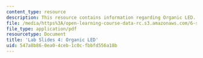 ```yaml
---
content_type: resource
description: This resource contains information regarding Organic LED.
file: /media/https%3A/open-learning-course-data-rc.s3.amazonaws.com/6-s079-nanomaker-spring-2013/547a8b860ea04ceb1c0cfbbfd556a18b_MIT6_S079S13_lab_slides04.pdf
file_type: application/pdf
resourcetype: Document
title: 'Lab Slides 4: Organic LED'
uid: 547a8b86-0ea0-4ceb-1c0c-fbbfd556a18b
---
```

